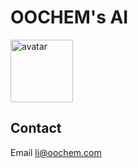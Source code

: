 
# OOCHEM's AI
<img src="https://raw.githubusercontent.com/orange2ai/orange2ai/main/orange.png" alt="avatar" width="100" height="100">

## Contact
Email <a href="mailto:li@oochem.com">li@oochem.com</a>


